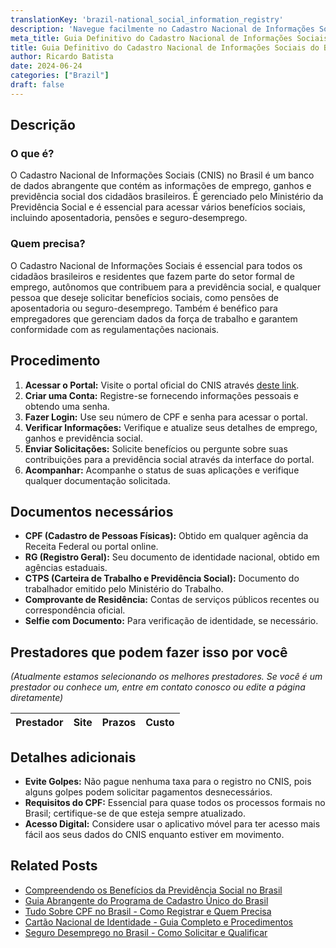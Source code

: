```yaml
---
translationKey: 'brazil-national_social_information_registry'
description: 'Navegue facilmente no Cadastro Nacional de Informações Sociais do Brasil: passos, documentos necessários e benefícios do CNIS para cidadãos e empregadores.'
meta_title: Guia Definitivo do Cadastro Nacional de Informações Sociais do Brasil
title: Guia Definitivo do Cadastro Nacional de Informações Sociais do Brasil
author: Ricardo Batista
date: 2024-06-24
categories: ["Brazil"]
draft: false
---
```


## Descrição
### O que é?
O Cadastro Nacional de Informações Sociais (CNIS) no Brasil é um banco de dados abrangente que contém as informações de emprego, ganhos e previdência social dos cidadãos brasileiros. É gerenciado pelo Ministério da Previdência Social e é essencial para acessar vários benefícios sociais, incluindo aposentadoria, pensões e seguro-desemprego.

### Quem precisa?
O Cadastro Nacional de Informações Sociais é essencial para todos os cidadãos brasileiros e residentes que fazem parte do setor formal de emprego, autônomos que contribuem para a previdência social, e qualquer pessoa que deseje solicitar benefícios sociais, como pensões de aposentadoria ou seguro-desemprego. Também é benéfico para empregadores que gerenciam dados da força de trabalho e garantem conformidade com as regulamentações nacionais.

## Procedimento

1. **Acessar o Portal:** Visite o portal oficial do CNIS através [deste link](https://meu.inss.gov.br/).
2. **Criar uma Conta:** Registre-se fornecendo informações pessoais e obtendo uma senha.
3. **Fazer Login:** Use seu número de CPF e senha para acessar o portal.
4. **Verificar Informações:** Verifique e atualize seus detalhes de emprego, ganhos e previdência social.
5. **Enviar Solicitações:** Solicite benefícios ou pergunte sobre suas contribuições para a previdência social através da interface do portal.
6. **Acompanhar:** Acompanhe o status de suas aplicações e verifique qualquer documentação solicitada.

## Documentos necessários

- **CPF (Cadastro de Pessoas Físicas):** Obtido em qualquer agência da Receita Federal ou portal online.
- **RG (Registro Geral):** Seu documento de identidade nacional, obtido em agências estaduais.
- **CTPS (Carteira de Trabalho e Previdência Social):** Documento do trabalhador emitido pelo Ministério do Trabalho.
- **Comprovante de Residência:** Contas de serviços públicos recentes ou correspondência oficial.
- **Selfie com Documento:** Para verificação de identidade, se necessário.

## Prestadores que podem fazer isso por você
_(Atualmente estamos selecionando os melhores prestadores. Se você é um prestador ou conhece um, entre em contato conosco ou edite a página diretamente)_

| Prestador        |     Site     |     Prazos    |       Custo      |
| --------------- | --------------- |  :-------------: | :-------------: |

## Detalhes adicionais

- **Evite Golpes:** Não pague nenhuma taxa para o registro no CNIS, pois alguns golpes podem solicitar pagamentos desnecessários.
- **Requisitos do CPF:** Essencial para quase todos os processos formais no Brasil; certifique-se de que esteja sempre atualizado.
- **Acesso Digital:** Considere usar o aplicativo móvel para ter acesso mais fácil aos seus dados do CNIS enquanto estiver em movimento.
## Related Posts

- [Compreendendo os Benefícios da Previdência Social no Brasil](https://tramitit.com/portuguese/guides/brazil/previdência_social/)
- [Guia Abrangente do Programa de Cadastro Único do Brasil](https://tramitit.com/portuguese/guides/brazil/cadastro_único/)
- [Tudo Sobre CPF no Brasil - Como Registrar e Quem Precisa](https://tramitit.com/portuguese/guides/brazil/cadastro_de_pessoas_físicas/)
- [Cartão Nacional de Identidade - Guia Completo e Procedimentos](https://tramitit.com/portuguese/guides/brazil/documento_de_identidade/)
- [Seguro Desemprego no Brasil - Como Solicitar e Qualificar](https://tramitit.com/portuguese/guides/brazil/seguro_desemprego/)
